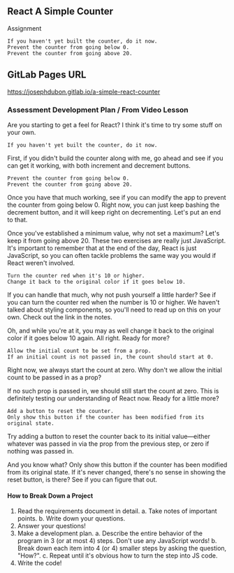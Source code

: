 ## React A Simple Counter

Assignment

    If you haven't yet built the counter, do it now.
    Prevent the counter from going below 0.
    Prevent the counter from going above 20.

## GitLab Pages URL

https://josephdubon.gitlab.io/a-simple-react-counter

### Assessment Development Plan / From Video Lesson

Are you starting to get a feel for React? I think it's time to try some stuff on your own.

    If you haven't yet built the counter, do it now.

First, if you didn't build the counter along with me, go ahead and see if you can get it working, with both increment and decrement buttons.

    Prevent the counter from going below 0.
    Prevent the counter from going above 20.

Once you have that much working, see if you can modify the app to prevent the counter from going below 0. Right now, you can just keep bashing the decrement button, and it will keep right on decrementing. Let's put an end to that.

Once you've established a minimum value, why not set a maximum? Let's keep it from going above 20. These two exercises are really just JavaScript. It's important to remember that at the end of the day, React is just JavaScript, so you can often tackle problems the same way you would if React weren't involved.

    Turn the counter red when it's 10 or higher.
    Change it back to the original color if it goes below 10.

If you can handle that much, why not push yourself a little harder? See if you can turn the counter red when the number is 10 or higher. We haven't talked about styling components, so you'll need to read up on this on your own. Check out the link in the notes.

Oh, and while you're at it, you may as well change it back to the original color if it goes below 10 again. All right. Ready for more?

    Allow the initial count to be set from a prop.
    If an initial count is not passed in, the count should start at 0.

Right now, we always start the count at zero. Why don't we allow the initial count to be passed in as a prop?

If no such prop is passed in, we should still start the count at zero. This is definitely testing our understanding of React now. Ready for a little more?

    Add a button to reset the counter.
    Only show this button if the counter has been modified from its original state.

Try adding a button to reset the counter back to its initial value—either whatever was passed in via the prop from the previous step, or zero if nothing was passed in.

And you know what? Only show this button if the counter has been modified from its original state. If it's never changed, there's no sense in showing the reset button, is there? See if you can figure that out.

#### How to Break Down a Project

1. Read the requirements document in detail.
   a. Take notes of important points.
   b. Write down your questions.
2. Answer your questions!
3. Make a development plan.
   a. Describe the entire behavior of the program in 3 (or at most 4) steps. Don't use any JavaScript words!
   b. Break down each item into 4 (or 4) smaller steps by asking the question, "How?".
   c. Repeat until it's obvious how to turn the step into JS code.
4. Write the code!
